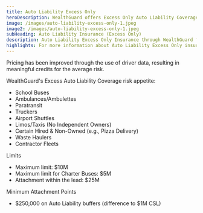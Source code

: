 ```yaml
---
title: Auto Liability Excess Only
heroDescription: WealthGuard offers Excess Only Auto Liability Coverage. Excess Auto Liability Coverage offers additional coverage beyond a primary policy to provide extended protection for your business.
image: /images/auto-liability-excess-only-1.jpeg
image2: /images/auto-liability-excess-only-1.jpeg
subHeading: Auto Liability Insurance (Excess Only) 
description: Auto Liability Excess Only Insurance through WealthGuard features a broad risk appetite and can accommodate any cargo. Coverage options include Excess Auto Liability, Excess Hired and Non-Owned, and Designated Truckload for specified contracts. 
highlights: For more information about Auto Liability Excess Only insurance coverage options, contact WealthGuard below.
---
```

<!-- Markdown generator - https://jaspervdj.be/lorem-markdownum/ -->

Pricing has been improved through the use of driver data, resulting in meaningful credits for the average risk. 

WealthGuard's Excess Auto Liability Coverage risk appetite:

- School Buses
- Ambulances/Ambulettes
- Paratransit
- Truckers
- Airport Shuttles
- Limos/Taxis (No Independent Owners)
- Certain Hired & Non-Owned (e.g., Pizza Delivery)
- Waste Haulers
- Contractor Fleets

Limits

- Maximum limit: $10M
- Maximum limit for Charter Buses: $5M
- Attachment within the lead: $25M

Minimum Attachment Points

- $250,000 on Auto Liability buffers (difference to $1M CSL)
